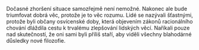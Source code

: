 Dočasné zhoršení situace samozřejmě není nemožné.<break time="0.5s"/> Nakonec ale bude triumfovat dobrá věc,<break time="0.3s"/> protože je to věc rozumu.<break time="0.6s"/> <emphasis level="moderate">Lidé se nazývali šťastnými,<break time="0.3s"/> protože byli občany osvícenské doby,</emphasis><break time="0.4s"/> která objevením zákonů racionálního chování<break time="0.3s"/> dláždila cestu k trvalému zlepšování lidských věcí.<break time="0.5s"/> Naříkali pouze nad skutečností,<break time="0.3s"/> že oni sami byli příliš staří,<break time="0.3s"/> aby viděli všechny blahodárné důsledky nové filozofie. 